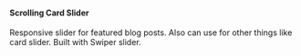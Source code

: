 #### Scrolling Card Slider

Responsive slider for featured blog posts. Also can use for other things like card slider. Built with Swiper slider.
